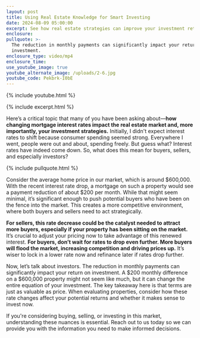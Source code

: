 ```yaml
---
layout: post
title: Using Real Estate Knowledge for Smart Investing
date: 2024-08-09 05:00:00
excerpt: See how real estate strategies can improve your investment returns
enclosure:
pullquote: >-
  The reduction in monthly payments can significantly impact your return on
  investment.
enclosure_type: video/mp4
enclosure_time:
use_youtube_image: true
youtube_alternate_image: /uploads/2-6.jpg
youtube_code: Pekbrk-I0bE
---
```

{% include youtube.html %}

{% include excerpt.html %}

Here’s a critical topic that many of you have been asking about—**how changing mortgage interest rates impact the real estate market and, more importantly, your investment strategies.** Initially, I didn't expect interest rates to shift because consumer spending seemed strong. Everywhere I went, people were out and about, spending freely. But guess what? Interest rates have indeed come down. So, what does this mean for buyers, sellers, and especially investors?

{% include pullquote.html %}

Consider the average home price in our market, which is around $600,000. With the recent interest rate drop, a mortgage on such a property would see a payment reduction of about $200 per month. While that might seem minimal, it’s significant enough to push potential buyers who have been on the fence into the market. This creates a more competitive environment, where both buyers and sellers need to act strategically.

**For sellers, this rate decrease could be the catalyst needed to attract more buyers, especially if your property has been sitting on the market.** It’s crucial to adjust your pricing now to take advantage of this renewed interest. **For buyers, don’t wait for rates to drop even further. More buyers will flood the market, increasing competition and driving prices up.** It’s wiser to lock in a lower rate now and refinance later if rates drop further.

Now, let’s talk about investors. The reduction in monthly payments can significantly impact your return on investment. A $200 monthly difference on a $600,000 property might not seem like much, but it can change the entire equation of your investment. The key takeaway here is that terms are just as valuable as price. When evaluating properties, consider how these rate changes affect your potential returns and whether it makes sense to invest now.

If you're considering buying, selling, or investing in this market, understanding these nuances is essential. Reach out to us today so we can provide you with the information you need to make informed decisions.